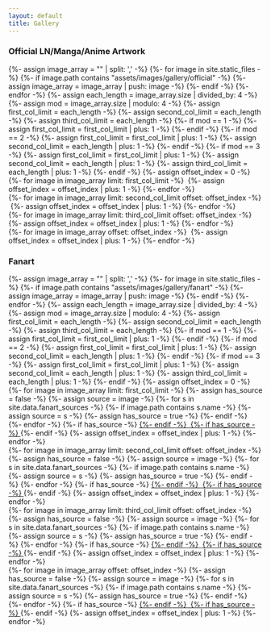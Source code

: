 ```yaml
---
layout: default
title: Gallery
---
```

<section class="msetup mcontent" id="gallery-d">
    <div class="container-fluid">
        <h3>Official LN/Manga/Anime Artwork</h3>
        <div class="row gallery-row" id="fanartRow"> 
            {%- assign image_array = "" | split: ',' -%}
            {%- for image in site.static_files -%}
                {%- if image.path contains "assets/images/gallery/official" -%}
                    {%- assign image_array = image_array | push: image -%}
                {%- endif -%}
            {%- endfor -%}
            {%- assign each_length = image_array.size | divided_by: 4 -%}
            {%- assign mod = image_array.size | modulo: 4 -%}
            {%- assign first_col_limit = each_length -%}
            {%- assign second_col_limit = each_length -%}
            {%- assign third_col_limit = each_length -%}
            {%- if mod == 1 -%} 
                {%- assign first_col_limit = first_col_limit | plus: 1 -%}
            {%- endif -%}
            {%- if mod == 2 -%} 
                {%- assign first_col_limit = first_col_limit | plus: 1 -%}
                {%- assign second_col_limit = each_length | plus: 1 -%}
            {%- endif -%}
            {%- if mod == 3 -%}
                {%- assign first_col_limit = first_col_limit | plus: 1 -%}
                {%- assign second_col_limit = each_length | plus: 1 -%}
                {%- assign third_col_limit = each_length | plus: 1 -%}
            {%- endif -%}
            {%- assign offset_index = 0 -%}
            <div class="col-lg-3 col-md-3 col-sm-6 col-xs-6">
                {%- for image in image_array limit: first_col_limit -%}
                <img data-src="{{ site.baseurl }}{{ image.path }}" class="img-fluid img-gal"/>
                {%- assign offset_index = offset_index | plus: 1 -%}
                {%- endfor -%}
            </div>
            <div class="col-lg-3 col-md-3 col-sm-6 col-xs-6">
                {%- for image in image_array limit: second_col_limit offset: offset_index -%}
                <img data-src="{{ site.baseurl }}{{ image.path }}" class="img-fluid img-gal"/>
                {%- assign offset_index = offset_index | plus: 1 -%}
                {%- endfor -%}
            </div>
            <div class="col-lg-3 col-md-3 col-sm-6 col-xs-6">
                {%- for image in image_array limit: third_col_limit offset: offset_index -%}
                <img data-src="{{ site.baseurl }}{{ image.path }}" class="img-fluid img-gal"/>
                {%- assign offset_index = offset_index | plus: 1 -%}
                {%- endfor -%}
            </div>
            <div class="col-lg-3 col-md-3 col-sm-6 col-xs-6">
                {%- for image in image_array offset: offset_index -%}
                <img data-src="{{ site.baseurl }}{{ image.path }}" class="img-fluid img-gal"/>
                {%- assign offset_index = offset_index | plus: 1 -%}
                {%- endfor -%}
            </div>
        </div>
        <h3>Fanart</h3>
        <div class="row gallery-row" id="fanartRow"> 
            {%- assign image_array = "" | split: ',' -%}
            {%- for image in site.static_files -%}
                {%- if image.path contains "assets/images/gallery/fanart" -%}
                    {%- assign image_array = image_array | push: image -%}
                {%- endif -%}
            {%- endfor -%}
            {%- assign each_length = image_array.size | divided_by: 4 -%}
            {%- assign mod = image_array.size | modulo: 4 -%}
            {%- assign first_col_limit = each_length -%}
            {%- assign second_col_limit = each_length -%}
            {%- assign third_col_limit = each_length -%}
            {%- if mod == 1 -%} 
                {%- assign first_col_limit = first_col_limit | plus: 1 -%}
            {%- endif -%}
            {%- if mod == 2 -%} 
                {%- assign first_col_limit = first_col_limit | plus: 1 -%}
                {%- assign second_col_limit = each_length | plus: 1 -%}
            {%- endif -%}
            {%- if mod == 3 -%}
                {%- assign first_col_limit = first_col_limit | plus: 1 -%}
                {%- assign second_col_limit = each_length | plus: 1 -%}
                {%- assign third_col_limit = each_length | plus: 1 -%}
            {%- endif -%}
            {%- assign offset_index = 0 -%}
            <div class="col-lg-3 col-md-3 col-sm-6 col-xs-6">
                {%- for image in image_array limit: first_col_limit -%}
                {%- assign has_source = false -%}
                {%- assign source = image -%}
                {%- for s in site.data.fanart_sources -%}
                    {%- if image.path contains s.name -%}
                        {%- assign source = s -%}
                        {%- assign has_source = true -%}
                    {%- endif -%}
                {%- endfor -%}
                {%- if has_source -%}
                <a href="{{ source.link }}" target="_blank">
                {%- endif -%}
                <img data-src="{{ site.baseurl }}{{ image.path }}" class="img-fluid img-gal"/>
                {%- if has_source -%}
                </a>
                {%- endif -%}
                {%- assign offset_index = offset_index | plus: 1 -%}
                {%- endfor -%}
            </div>
            <div class="col-lg-3 col-md-3 col-sm-6 col-xs-6">
                {%- for image in image_array limit: second_col_limit offset: offset_index -%}
                {%- assign has_source = false -%}
                {%- assign source = image -%}
                {%- for s in site.data.fanart_sources -%}
                    {%- if image.path contains s.name -%}
                        {%- assign source = s -%}
                        {%- assign has_source = true -%}
                    {%- endif -%}
                {%- endfor -%}
                {%- if has_source -%}
                <a href="{{ source.link }}" target="_blank">
                {%- endif -%}
                <img data-src="{{ site.baseurl }}{{ image.path }}" class="img-fluid img-gal"/>
                {%- if has_source -%}
                </a>
                {%- endif -%}
                {%- assign offset_index = offset_index | plus: 1 -%}
                {%- endfor -%}
            </div>
            <div class="col-lg-3 col-md-3 col-sm-6 col-xs-6">
                {%- for image in image_array limit: third_col_limit offset: offset_index -%}
                {%- assign has_source = false -%}
                {%- assign source = image -%}
                {%- for s in site.data.fanart_sources -%}
                    {%- if image.path contains s.name -%}
                        {%- assign source = s -%}
                        {%- assign has_source = true -%}
                    {%- endif -%}
                {%- endfor -%}
                {%- if has_source -%}
                <a href="{{ source.link }}" target="_blank">
                {%- endif -%}
                <img data-src="{{ site.baseurl }}{{ image.path }}" class="img-fluid img-gal"/>
                {%- if has_source -%}
                </a>
                {%- endif -%}
                {%- assign offset_index = offset_index | plus: 1 -%}
                {%- endfor -%}
            </div>
            <div class="col-lg-3 col-md-3 col-sm-6 col-xs-6">
                {%- for image in image_array offset: offset_index -%}
                {%- assign has_source = false -%}
                {%- assign source = image -%}
                {%- for s in site.data.fanart_sources -%}
                    {%- if image.path contains s.name -%}
                        {%- assign source = s -%}
                        {%- assign has_source = true -%}
                    {%- endif -%}
                {%- endfor -%}
                {%- if has_source -%}
                <a href="{{ source.link }}" target="_blank">
                {%- endif -%}
                <img data-src="{{ site.baseurl }}{{ image.path }}" class="img-fluid img-gal"/>
                {%- if has_source -%}
                </a>
                {%- endif -%}
                {%- assign offset_index = offset_index | plus: 1 -%}
                {%- endfor -%}
            </div>
        </div>
    </div>
</section>
<script>
var lazyLoadInstance = new LazyLoad({
    elements_selector: ".img-gal"
});
</script>